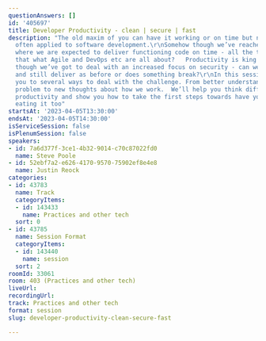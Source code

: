 ```yaml
---
questionAnswers: []
id: '405697'
title: Developer Productivity - clean | secure | fast
description: "The old maxim of you can have it working or on time but not both is
  often applied to software development.\r\nSomehow though we’ve reached the stage
  where we are expected to deliver functioning code on time - all the time. Isn’t
  that what Agile and DevOps etc are all about?   Productivity is king after all.\r\nNow
  though we’ve got to deal with an increased focus on security - can we add that in
  and still deliver as before or does something break?\r\nIn this session we’ll introduce
  you to several ways to deal with the challenge. From better understanding of the
  problem to new thoughts about how we work.  We’ll help you think differently about
  productivity and show you how to take the first steps towards have your cake and
  eating it too"
startsAt: '2023-04-05T13:30:00'
endsAt: '2023-04-05T14:30:00'
isServiceSession: false
isPlenumSession: false
speakers:
- id: 7a6d377f-3ce1-4b32-9014-c70c87022fd0
  name: Steve Poole
- id: 52ebf7a2-e626-4170-9570-75902ef8e4e8
  name: Justin Reock
categories:
- id: 43783
  name: Track
  categoryItems:
  - id: 143433
    name: Practices and other tech
  sort: 0
- id: 43785
  name: Session Format
  categoryItems:
  - id: 143440
    name: session
  sort: 2
roomId: 33061
room: 403 (Practices and other tech)
liveUrl: 
recordingUrl: 
track: Practices and other tech
format: session
slug: developer-productivity-clean-secure-fast

---
```


